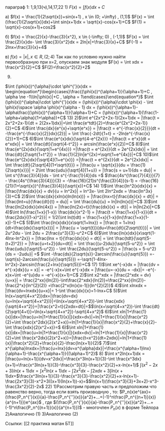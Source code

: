 параграф 1: 1,9,13(ч),14,17,22
1) 
$F(x) = \int f(x)dx + C$

a) $f(x) = \frac{1}{2\sqrt{x}}+sin(x+1) , x \in (0; +\infty) , (1,1)$ 
$F(x) = \int (\frac{1}{2\sqrt{x}}dx)+\int sin(x+1)dx = \sqrt{x}-cos(x+1)+C$
$F(1) = \sqrt{x}-cos(x+1)+cos2$

б) $f(x) = \frac{2}{x}-\frac{3}{x^2}, x \in (-\infty; 0) , (-1,1)$
$F(x) = \int \frac{2}{x}dx- \int \frac{3}{x^2}dx = 2ln|x|+\frac{3}{x}+C$
$F(-1) = 2lnx+\frac{3}{x}+4$

в)  $f(x) = |x| , x \in R , (2;4)$
Так как по условию нужно найти первообразную  при x=2, опускаем знак модуля 
$F(x) = \int xdx = \frac{x^2}{2}+C$
$F(2)=\frac{x^2}{2}+2$

9) 
$\int (\phi(x))^{\alpha}\cdot \phi^{'}(x)dx = \begin{equation*}\begin{cases}\frac{(\phi(x))^{\alpha+1}}{\alpha+1}+C , \alpha \ne -1\\ln|\phi(x)|+C , \alpha = 1\end{cases}\end{equation*}$
$\int (\phi(x))^{\alpha}\cdot \phi^{'}(x)dx = (\phi(x))^{\alpha}\cdot \phi(x) - \int \phi(x)\space \alpha \phi(x)^{\alpha - 1} dx = (\phi(x))^{\alpha+1}-\alpha\frac{(\phi(x))^{\alpha+1}}{\alpha+1}+C = (\phi(x))^{\alpha+1}(\frac{1-\alpha+\alpha}{1+\alpha})+C$
13) 
2)$\int e^{2x^2+2x-1}(2x+1)dx = |\frac{t = 2x^2+2x-1}{dt = 2(2x+1)dx}|=\int \frac{e^tdt}{2}=\frac{e^{2x^2+2x-1}}{2}+C$
4)$\int \frac{dx}{e^{x}+\sqrt{e^x}} = |\frac{t = e^{-\frac{x}{2}}}{dt = -\frac{e^{-\frac{x}{2}}dx}{2}}| = \int \frac{-2dt}{1+t} = -2ln(e^{-\frac{x}{2}}+1)+C$
6)$\int \frac{e^{x}dx}{\sqrt{4-e^{2x}}} =|\frac{t = e^x}{dt = e^xdx}| = \int \frac{dt}{\sqrt{4-t^2}} = arcsin(\frac{e^x}{2})+C$
8)$\int \frac{e^{2x}dx}{\sqrt{1+e^{4x}}} =|\frac{t = e^{2x}}{dt = 2e^{2x}dx}| = \int \frac{dt}{2\sqrt{1+t^2}} = \frac{1}{2}ln|e^{2x}+\sqrt{1+e^{4x}}|+C$
10)$\int \frac{e^{2x}dx}{\sqrt[4]{1+e^{x}}} =|\frac{t = e^{2x}}{dt = 2e^{2x}dx}| = \int \frac{dt}{2\sqrt[4]{1+\sqrt{t}}} = |\frac{u = \sqrt{x}}{du = \frac{1}{2\sqrt{x}}}| = 2\int \frac{udu}{\sqrt[4]{1+u}} = |\frac{s = u+1}{ds = du}| = \int s^{\frac{3}{4}}ds - \int s^{-\frac{1}{4}}ds =$
$\frac{4s^{\frac{7}{4}}}{7} - \frac{4s^{\frac{3}{4}}}{3} = -\frac{16}{21}s^{\frac{3}{4}}(s-1) = -\frac{16}{21}(1+\sqrt{x})^{\frac{3}{4}}(\sqrt{x})+C$
14) 
1)$\int \frac{ln^2(x)dx}{x} = |\frac{\frac{dx}{x} = dv}{u = ln^2x}| = ln^3x- \int 2ln^2xdx = \frac{ln^3x}{3}+C$
2)$\int \frac{dx}{xln(x)ln(ln(x))} = |\frac{lnx=t}{\frac{dx}{x} = dt}| = |\frac{lnt=u}{\frac{dt}{t} = du}| = \int \frac{du}{u} = ln|ln(ln(x))|+C$
3)$\int \frac{ln(2x)dx}{xln(4x)} = |\frac{ln(2x)=t}{\frac{dx}{x} = dt}| = ln|ln(2x)|+C$
4)$\int ln(\frac{1+x}{1-x}) \frac{dx}{x^2-1} = |\frac{t = \frac{1+x}{1-x}}{dt = \frac{2dx}{(1-x)^2}}| = 1/2(\int ln(t)dt) = \frac{1+x}{1-x}(ln(\frac{1+x}{1-x})-1)+C$
5)$\int \frac{ln(x)dx}{x\sqrt{1+lnx}} = |\frac{t = 1+lnx}{dt=\frac{dx}{\sqrt{x}}}| = |\frac{u = \sqrt{t}}{du=\frac{dt}{2\sqrt{t}}}| = \int 2u^2du - \int 2du = 2\frac{u^3}{3}-u^2+C$
6)$\int \frac{ln(x)dx}{x\sqrt{1-4lnx-ln^2x}} = |\frac{lnx = t}{\frac{dx}{x} = dt}| = \int \frac{tdt}{\sqrt{5-(t+2)^2}} = |\frac{u=t+2}{du=dt}| = \int \frac{(u-2)du}{\sqrt{5-u^2}} = \int \frac{udu}{\sqrt{5-u^2}} - \int \frac{2du}{\sqrt{5-u^2}} = |\frac{s = 5-u^2}{ds = -2udu}| =$
$\int -\frac{ds}{2\sqrt{s}}-2arcsin(\frac{u}{\sqrt{5}}) =-\sqrt{s}-2arcsin(\frac{u}{\sqrt{5}}) =-\sqrt{1-4lnx-ln^2x}-2arcsin(\frac{2+lnx}{\sqrt{5}})+C$
17) 
1)$\int xe^{-x}dx = |\frac{dv = e^{-x}dx}{u = x}| = -e^{-x}x+\int e^{-x}dx = |\frac{u=-x}{du = -dx}|=  -e^{-x}x+\int -e^{u}du = -e^{-x}(x+1)+C$
2)$\int x2^xdx = |\frac{2^xdx = dv}{u=x}| = \frac{2^xx}{ln(2)}-\int\frac{2^xdx}{ln(2)}=\frac{2^xx}{ln(2)}-\frac{2^x}{ln^{2}(2)} =\frac{2^x(ln(x)x-1)}{ln^{2}(2)}$
4)$\int xlnxdx = |\frac{dv=lnxdx}{u=x}|= 1-\int \frac{dx}{x}=1-lnx+C$
5)$\int ln(x+\sqrt{4+x^2})dx=|\frac{dv=dx}{u=ln(x+\sqrt{4+x^2})}|=\ln(x+\sqrt{4+x^2})-\int \frac{xdx}{\sqrt{4+x^2}}=|\frac{x^2=t}{2xdx=dt}|=$$\ln(x+\sqrt{4+x^2})-\int \frac{dt}{2\sqrt{4+t}}=\ln(x+\sqrt{4+x^2})-\sqrt{4+x^2}$
6)$\int xln|1+\frac{1}{x}|dx=|\frac{u=ln|1+\frac{1}{x}|}{xdx=dv}|=ln|1+\frac{1}{x}|\frac{x^2}{2}+\int \frac{x^2dx}{2(x^2+x)}=ln|1+\frac{1}{x}|\frac{x^2}{2}+\frac{x}{2}-\int \frac{xdx}{2(x^2+x)}=$
6)$\int xln|1+\frac{1}{x}|dx=|\frac{u=ln|1+\frac{1}{x}|}{xdx=dv}|=ln|1+\frac{1}{x}|\frac{x^2}{2}+\int \frac{x^2dx}{2(x^2+x)}=|\frac{t=x^2}{dt=2xdx}|=ln|1+\frac{1}{x}|\frac{x^2}{2}+\frac{x}{2}-\frac{ln(x+1)}{2}$
7)$\int x^{\alpha}lnxdx=|\frac{u=lnx}{dv=x^{\alpha}dx}|=\frac{x^{\alpha+1}lnx}{\alpha+1}-\frac{x^{\alpha+1}}{(\alpha+1)^2}$
8)
$\int x^2ln(x+1)dx = |\frac{u=ln(x+1)}{dv=x^2dx}|=\frac{x^3ln(x+1)}{3}-\int \frac{x^3dx}{x+1}=\frac{x^3ln(x+1)}{3}-\frac{x^3}{3}-\frac{x^2}{2}+x-ln(x+1)$
$\int (x^2-2x+3)ln(x+1)dx=\int x^2ln(x+1)dx-\int 2x^2dx - \int 2xdx+3\int ln(x+1)dx=$$\frac{x^3ln(x+1)}{3}-\frac{x^3}{3}-\frac{x^2}{2}+x-ln(x+1)-\frac{2x^3}{3}-x^2+3((x+1)(ln(x+1))-x)=$$ln(x+1)(\frac{x^3}{3}+3x+2)-x^3-\frac{3x^2}{2}-2x$
22) 
1)Рассмотрим правую часть и предположим что равенство верно, тогда если взять производную , то:
$P_n(x)e^{ax}=(\frac{P_n^{'}(x)}{a}-\frac{P_n^{''}(x)}{a^2}+...+(-1)^n\frac{P_n^{(n+1)}(x)}{a^{n+1}})e^{ax}$ , где $(\frac{P_n^{'}(x)}{a}-\frac{P_n^{''}(x)}{a^2}+...+(-1)^n\frac{P_n^{(n+1)}(x)}{a^{n+1}})$ - многочлен $P_n(x)$ в форме Тейлора
2)Аналогично (1) 3)Аналогично (2)

Ссылки: [[2 практика матан БТ]]
